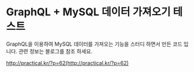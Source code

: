 # GraphQL + MySQL 데이터 가져오기 테스트

GraphQL을 이용하여 MySQL 데이터를 가져오는 기능을 스터디 하면서 만든 코드 입니다.
관련 정보는 블로그를 참조 하세요.

http://practical.kr/?p=62(http://practical.kr/?p=62)

